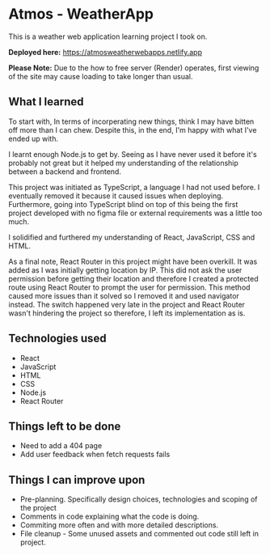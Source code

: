 # Atmos - WeatherApp

This is a weather web application learning project I took on.

**Deployed here:** https://atmosweatherwebapps.netlify.app

**Please Note:** Due to the how to free server (Render) operates, first viewing of the site may cause loading to take longer than usual.

## What I learned

To start with, In terms of incorperating new things, think I may have bitten off more than I can chew. Despite this, in the end, I'm happy with what I've ended up with.

I learnt enough Node.js to get by. Seeing as I have never used it before it's probably not great but it helped my understanding of the relationship between a backend and frontend.

This project was initiated as TypeScript, a language I had not used before. I eventually removed it because it caused issues when deploying. 
Furthermore, going into TypeScript blind on top of this being the first project developed with no figma file or external requirements was a little too much.

I solidified and furthered my understanding of React, JavaScript, CSS and HTML.

As a final note, React Router in this project might have been overkill. It was added as I was initially getting location by IP. This did not ask the user permission before getting their location and therefore I created a protected route using React Router to prompt the user for permission. This method caused more issues than it solved so I removed it and used navigator instead. The switch happened very late in the project and React Router wasn't hindering the project so therefore, I left its implementation as is.

## Technologies used
  - React
  - JavaScript
  - HTML
  - CSS
  - Node.js
  - React Router

## Things left to be done
- Need to add a 404 page
- Add user feedback when fetch requests fails

## Things I can improve upon
- Pre-planning. Specifically design choices, technologies and scoping of the project
- Comments in code explaining what the code is doing.
- Commiting more often and with more detailed descriptions.
- File cleanup - Some unused assets and commented out code still left in project.
